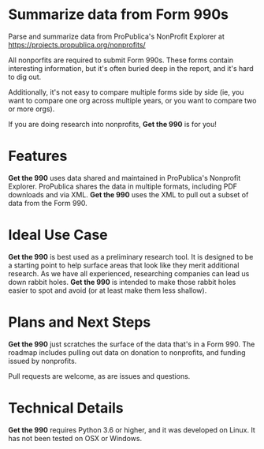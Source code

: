 # Summarize data from Form 990s

Parse and summarize data from ProPublica's NonProfit Explorer at https://projects.propublica.org/nonprofits/

All nonporfits are required to submit Form 990s. These forms contain interesting information, but it's often buried deep in the report, and it's hard to dig out.

Additionally, it's not easy to compare multiple forms side by side (ie, you want to compare one org across multiple years, or you want to compare two or more orgs).

If you are doing research into nonprofits, **Get the 990** is for you!

# Features

**Get the 990** uses data shared and maintained in ProPublica's Nonprofit Explorer. ProPublica shares the data in multiple formats, including PDF downloads and via XML. **Get the 990** uses the XML to pull out a subset of data from the Form 990.

# Ideal Use Case

**Get the 990** is best used as a preliminary research tool. It is designed to be a starting point to help surface areas that look like they merit additional research. As we have all experienced, researching companies can lead us down rabbit holes. **Get the 990** is intended to make those rabbit holes easier to spot and avoid (or at least make them less shallow).

# Plans and Next Steps

**Get the 990** just scratches the surface of the data that's in a Form 990. The roadmap includes pulling out data on donation to nonprofits, and funding issued by nonprofits.

Pull requests are welcome, as are issues and questions.

# Technical Details

**Get the 990** requires Python 3.6 or higher, and it was developed on Linux. It has not been tested on OSX or Windows. 
